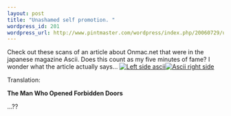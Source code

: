 ```yaml
--- 
layout: post
title: "Unashamed self promotion. "
wordpress_id: 201
wordpress_url: http://www.pintmaster.com/wordpress/index.php/20060729/unashamed-self-promotion/
---
```

Check out these scans of an article about Onmac.net that were in the japanese magazine Ascii. Does this count as my five minutes of fame? I wonder what the article actually says...
<a title="Left side ascii" class="imagelink" href="http://www.pintmaster.com/wordpress/wp-content/uploads/2006/07/Scan%203.jpeg"><img alt="Left side ascii" id="image199" src="http://www.pintmaster.com/wordpress/wp-content/uploads/2006/07/Scan%203.thumbnail.jpeg" /></a><a title="Ascii right side" class="imagelink" href="http://www.pintmaster.com/wordpress/wp-content/uploads/2006/07/Scan%204.jpeg"><img alt="Ascii right side" id="image200" src="http://www.pintmaster.com/wordpress/wp-content/uploads/2006/07/Scan%204.thumbnail.jpeg" /></a>

Translation:

<strong>The Man Who Opened Forbidden Doors</strong>

...??
